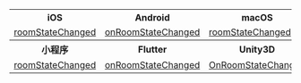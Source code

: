 <table>
  <colgroup>
    <col>
    <col>
    <col>
    <col>
    <col>
  </colgroup>
<tbody><tr>
<th>iOS</th>
<th>Android</th>
<th>macOS</th>
<th>Windows</th>
<th>Web</th>
</tr>
<tr>
<td><a href="https://doc-zh.zego.im/article/api?doc=zim_API~objective-c_ios~protocol~ZIMEventHandler#zim-room-state-changed-event-extended-data" rel="noreferrer noopenner">roomStateChanged</a></td>
<td><a href="https://doc-zh.zego.im/article/api?doc=zim_API~java_android~class~ZIMEventHandler#on-room-state-changed" rel="noreferrer noopenner">onRoomStateChanged</a></td>
<td><a href="https://doc-zh.zego.im/article/api?doc=zim_API~objective-c_macos~protocol~ZIMEventHandler#zim-room-state-changed-event-extended-data" rel="noreferrer noopenner">roomStateChanged</a></td>
<td><a href="https://doc-zh.zego.im/article/api?doc=zim_API~cpp_windows~class~ZIMEventHandler#on-room-state-changed" rel="noreferrer noopenner">onRoomStateChanged</a></td>
<td><a href="https://doc-zh.zego.im/article/api?doc=zim_API~javascript_web~interface~ZIMEventHandler#room-state-changed" rel="noreferrer noopenner">roomStateChanged</a></td>
</tr>
<tr>
<th>小程序</th>
<th>Flutter</th>
<th>Unity3D</th>
<th>uni-app</th>
<th>React Native</th>
</tr>
<tr>
<td><a href="https://doc-zh.zego.im/article/api?doc=zim_API~javascript_wxxcx~interface~ZIMEventHandler#room-state-changed" rel="noreferrer noopenner">roomStateChanged</a></td>
<td><a href="https://pub.dev/documentation/zego_zim/latest/zego_zim/ZIMEventHandler/onRoomStateChanged.html" rel="noreferrer noopenner">onRoomStateChanged</a></td>
<td><a href="https://doc-zh.zego.im/article/api?doc=zim_API~cs_unity3d~class~ZIMEventHandler#on-room-state-changed" rel="noreferrer noopenner">OnRoomStateChanged</a></td>
<td><a href="https://doc-zh.zego.im/article/api?doc=zim_API~javascript_uni-app~interface~ZIMEventHandler#room-state-changed" rel="noreferrer noopenner">roomStateChanged</a></td>
<td><a href="https://doc-zh.zego.im/article/api?doc=zim_API~javascript_react-native~interface~ZIMEventHandler#room-state-changed" rel="noreferrer noopenner">roomStateChanged</a></td>
</tr>
</tbody></table>
